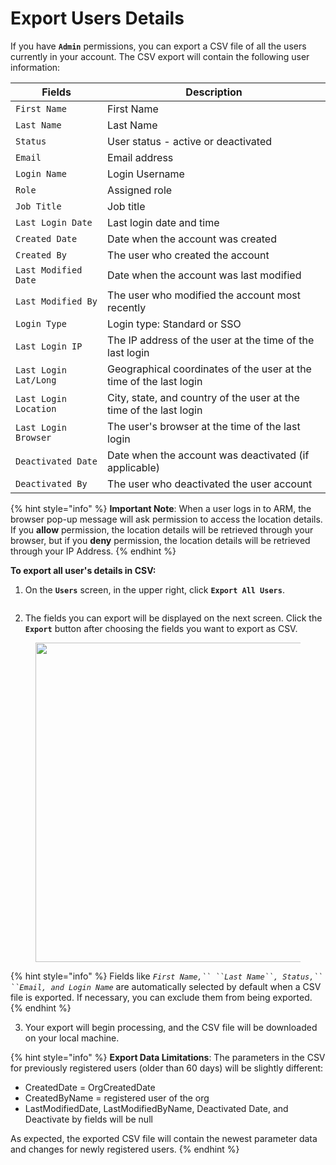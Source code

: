 # Export Users Details

If you have **`Admin`** permissions, you can export a CSV file of all the users currently in your account. The CSV export will contain the following user information:

| Fields                | Description                                                        |
| --------------------- | ------------------------------------------------------------------ |
| `First Name`          | First Name                                                         |
| `Last Name`           | Last Name                                                          |
| `Status`              | User status - active or deactivated                                |
| `Email`               | Email address                                                      |
| `Login Name`          | Login Username                                                     |
| `Role`                | Assigned role                                                      |
| `Job Title`           | Job title                                                          |
| `Last Login Date`     | Last login date and time                                           |
| `Created Date`        | Date when the account was created                                  |
| `Created By`          | The user who created the account                                   |
| `Last Modified Date`  | Date when the account was last modified                            |
| `Last Modified By`    | The user who modified the account most recently                    |
| `Login Type`          | Login type: Standard or SSO                                        |
| `Last Login IP`       | The IP address of the user at the time of the last login           |
| `Last Login Lat/Long` | Geographical coordinates of the user at the time of the last login |
| `Last Login Location` | City, state, and country of the user at the time of the last login |
| `Last Login Browser`  | The user's browser at the time of the last login                   |
| `Deactivated Date`    | Date when the account was deactivated (if applicable)              |
| `Deactivated By`      | The user who deactivated the user account                          |

{% hint style="info" %}
**Important Note**: When a user logs in to ARM, the browser pop-up message will ask permission to access the location details. If you **allow** permission, the location details will be retrieved through your browser, but if you **deny** permission, the location details will be retrieved through your IP Address.
{% endhint %}

**To export all user's details in CSV:**

1. On the **`Users`** screen, in the upper right, click **`Export All Users`**.

<figure><img src="broken-reference" alt=""><figcaption></figcaption></figure>

2. The fields you can export will be displayed on the next screen. Click the **`Export`** button after choosing the fields you want to export as CSV.

<figure><img src="broken-reference" alt="" width="511"><figcaption></figcaption></figure>

{% hint style="info" %}
Fields like _`First Name,`` ``Last Name``, Status,`` ``Email, and Login Name`_ are automatically selected by default when a CSV file is exported. If necessary, you can exclude them from being exported.
{% endhint %}

3. Your export will begin processing, and the CSV file will be downloaded on your local machine.

{% hint style="info" %}
**Export Data Limitations**: The parameters in the CSV for previously registered users (older than 60 days) will be slightly different:

* CreatedDate = OrgCreatedDate
* CreatedByName = registered user of the org
* LastModifiedDate, LastModifiedByName, Deactivated Date, and Deactivate by fields will be null

As expected, the exported CSV file will contain the newest parameter data and changes for newly registered users.
{% endhint %}
